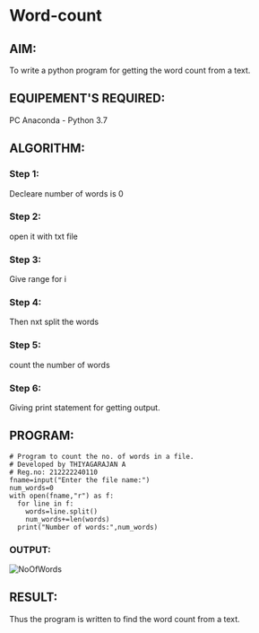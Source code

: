 # Word-count
## AIM:
To write a python program for getting the word count from a text.
## EQUIPEMENT'S REQUIRED: 
PC
Anaconda - Python 3.7
## ALGORITHM: 
### Step 1:
Decleare number of words is 0

### Step 2:
open it with txt file

### Step 3:
Give range for i

### Step 4:
Then nxt split the words

### Step 5:
count the number of words

### Step 6:
Giving print statement for getting output.

## PROGRAM:
```
# Program to count the no. of words in a file.
# Developed by THIYAGARAJAN A
# Reg.no: 212222240110
fname=input("Enter the file name:")
num_words=0
with open(fname,"r") as f:
  for line in f:
    words=line.split()
    num_words+=len(words)
  print("Number of words:",num_words)
```



### OUTPUT:
![NoOfWords](https://github.com/A-Thiyagarajan/Word-count/assets/118707693/7e0e2bd6-186c-47d3-bdf9-aa529f3b737e)



## RESULT:
Thus the program is written to find the word count from a text.
